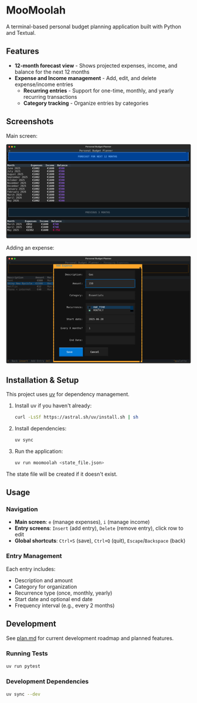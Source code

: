 # MooMoolah

A terminal-based personal budget planning application built with Python and Textual.

## Features

- **12-month forecast view** - Shows projected expenses, income, and balance for the next 12 months
- **Expense and Income management** - Add, edit, and delete expense/income entries
    - **Recurring entries** - Support for one-time, monthly, and yearly recurring transactions
    - **Category tracking** - Organize entries by categories

## Screenshots

Main screen:

[![Main Screen](./demo_main_screen.svg)](./demo_main_screen.svg)

Adding an expense:

[![Add Expense](./demo_add_expense.svg)](./demo_add_expense.svg)

## Installation & Setup

This project uses [uv](https://docs.astral.sh/uv/) for dependency management.

1. Install uv if you haven't already:
   ```bash
   curl -LsSf https://astral.sh/uv/install.sh | sh
   ```

2. Install dependencies:
   ```bash
   uv sync
   ```

3. Run the application:
   ```bash
   uv run moomoolah <state_file.json>
   ```

The state file will be created if it doesn't exist.

## Usage

### Navigation
- **Main screen**: `e` (manage expenses), `i` (manage income)
- **Entry screens**: `Insert` (add entry), `Delete` (remove entry), click row to edit
- **Global shortcuts**: `Ctrl+S` (save), `Ctrl+Q` (quit), `Escape`/`Backspace` (back)

### Entry Management

Each entry includes:

- Description and amount
- Category for organization
- Recurrence type (once, monthly, yearly)
- Start date and optional end date
- Frequency interval (e.g., every 2 months)

## Development

See [plan.md](plan.md) for current development roadmap and planned features.

### Running Tests
```bash
uv run pytest
```

### Development Dependencies
```bash
uv sync --dev
```
